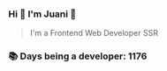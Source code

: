 ### Hi 👋 I&#39;m Juani 🦁

> I&#39;m a Frontend Web Developer SSR

### 📚 Days being a developer: 1176
